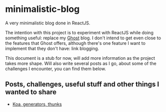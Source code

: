 # minimalistic-blog
A very minimalistic blog done in ReactJS.

The intention with this project is to experiment with ReactJS while doing something useful: replace my [Ghost](https://ghost.org/) blog.
I don't intend to get even close to the features that Ghost offers, although there's one feature I want to implement that they don't have: link blogging.

This document is a stub for now, will add more information as the project takes more shape. 
Will also write several posts as I go, about some of the challenges I encounter, you can find them below.

## Posts, challenges, useful stuff and other things I wanted to share

* [Koa, generators, thunks](https://github.com/alexchiri/minimalistic-blog/blob/master/docs/KoaGeneratorsThunks.md)
